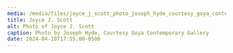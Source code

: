 ```yaml
---
media: /media/files/joyce_j_scott_photo_joseph_hyde_courtesy_goya_contemporary_gallery.jpg
title: Joyce J. Scott
alt: Photo of Joyce J. Scott
caption: Photo by Joseph Hyde, Courtesy Goya Contemporary Gallery
date: 2024-04-10T17:55:00-0500
---
```

